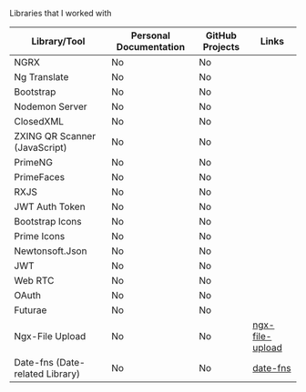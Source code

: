 Libraries that I worked with

| Library/Tool                    | Personal Documentation | GitHub Projects | Links                                                                 |
|----------------------------------|------------------------|-----------------|-----------------------------------------------------------------------|
| NGRX                             | No                     | No              |                                                                       |
| Ng Translate                     | No                     | No              |                                                                       |
| Bootstrap                        | No                     | No              |                                                                       |
| Nodemon Server                   | No                     | No              |                                                                       |
| ClosedXML                        | No                     | No              |                                                                       |
| ZXING QR Scanner (JavaScript)    | No                     | No              |                                                                       |
| PrimeNG                          | No                     | No              |                                                                       |
| PrimeFaces                       | No                     | No              |                                                                       |
| RXJS                             | No                     | No              |                                                                       |
| JWT Auth Token                   | No                     | No              |                                                                       |
| Bootstrap Icons                  | No                     | No              |                                                                       |
| Prime Icons                      | No                     | No              |                                                                       |
| Newtonsoft.Json                   | No                     | No              |                                                                       |
| JWT                              | No                     | No              |                                                                       |
| Web RTC                          | No                     | No              |                                                                       |
| OAuth                             | No                     | No              |                                                                       |
| Futurae                          | No                     | No              |                                                                       |
| Ngx-File Upload                  | No                     | No              | [ngx-file-upload](https://www.npmjs.com/package/@iplab/ngx-file-upload) |
| Date-fns (Date-related Library)  | No                     | No              | [date-fns](https://www.npmjs.com/package/date-fns)                    |
